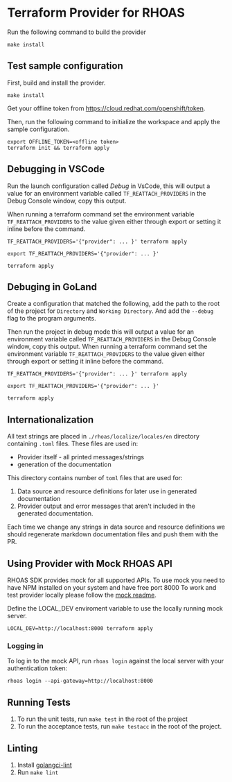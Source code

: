 # Terraform Provider for RHOAS

Run the following command to build the provider

```shell
make install
```

## Test sample configuration

First, build and install the provider.

```shell
make install
```

Get your offline token from https://cloud.redhat.com/openshift/token.

Then, run the following command to initialize the workspace and apply the sample configuration.

```shell
export OFFLINE_TOKEN=<offline token>
terraform init && terraform apply
```

## Debugging in VSCode
Run the launch configuration called *Debug* in VsCode, this will output a value for an environment variable 
called `TF_REATTACH_PROVIDERS` in the Debug Console window, copy this output.

When running a terraform command set the environment variable `TF_REATTACH_PROVIDERS` to the value given
either through export or setting it inline before the command.
```shell
TF_REATTACH_PROVIDERS='{"provider": ... }' terraform apply
```

```shell
export TF_REATTACH_PROVIDERS='{"provider": ... }' 

terraform apply
```

## Debuging in GoLand
Create a configuration that matched the following, add the path to the root of the project for `Directory` and `Working Directory`.
And add the `--debug` flag to the program arguments.

Then run the project in debug mode this will output a value for an environment variable  called `TF_REATTACH_PROVIDERS` in the Debug Console window, copy this output.
When running a terraform command set the environment variable `TF_REATTACH_PROVIDERS` to the value given
either through export or setting it inline before the command.
```shell
TF_REATTACH_PROVIDERS='{"provider": ... }' terraform apply
```

```shell
export TF_REATTACH_PROVIDERS='{"provider": ... }' 

terraform apply
```

## Internationalization

All text strings are placed in `./rhoas/localize/locales/en` directory containing `.toml` files.
These files are used in:

- Provider itself - all printed messages/strings
- generation of the documentation

This directory contains number of `toml` files that are used for:

1. Data source and resource definitions for later use in generated documentation
2. Provider output and error messages that aren't included in the generated documentation.

Each time we change any strings in data source and resource definitions we should regenerate markdown documentation files and push them with the PR.

## Using Provider with Mock RHOAS API

RHOAS SDK provides mock for all supported APIs.
To use mock you need to have NPM installed on your system and have free port 8000
To work and test provider locally please follow the [mock readme](https://github.com/redhat-developer/app-services-sdk-js/tree/main/packages/api-mock).

Define the LOCAL_DEV enviroment variable to use the locally running mock server.
```shell
LOCAL_DEV=http://localhost:8000 terraform apply
```

### Logging in

To log in to the mock API, run `rhoas login` against the local server with your authentication token:

```shell
rhoas login --api-gateway=http://localhost:8000
```
    
## Running Tests
1. To run the unit tests, run `make test` in the root of the project
2. To run the acceptance tests, run `make testacc` in the root of the project.

## Linting

1. Install [golangci-lint](https://golangci-lint.run/)
2. Run `make lint`
